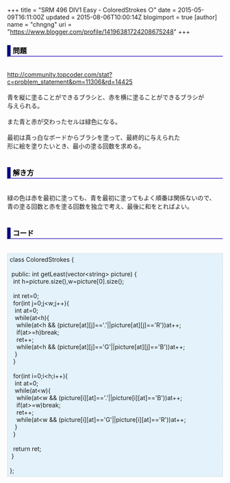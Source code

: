 +++
title = "SRM 496 DIV1 Easy - ColoredStrokes ○"
date = 2015-05-09T16:11:00Z
updated = 2015-08-06T10:00:14Z
blogimport = true 
[author]
	name = "chngng"
	uri = "https://www.blogger.com/profile/14196381724208675248"
+++

<div dir="ltr" style="text-align: left;" trbidi="on"><h3 style="border-bottom: 2px solid slateblue; border-left: 8px solid navy; color: black; padding: 0px 0px 1px 5px;">問題 </h3><br /><a href="http://community.topcoder.com/stat?c=problem_statement&amp;pm=11306&amp;rd=14425" target="_blank">http://community.topcoder.com/stat?c=problem_statement&amp;pm=11306&amp;rd=14425</a><br /><br />青を縦に塗ることができるブラシと、赤を横に塗ることができるブラシが<br />与えられる。<br /><br />また青と赤が交わったセルは緑色になる。<br /><br />最初は真っ白なボードからブラシを塗って、最終的に与えられた<br />形に絵を塗りたいとき、最小の塗る回数を求める。<br /><br /><h3 style="border-bottom: 2px solid slateblue; border-left: 8px solid navy; color: black; padding: 0px 0px 1px 5px;">解き方 </h3><br />緑の色は赤を最初に塗っても、青を最初に塗ってもよく順番は関係ないので、<br />青の塗る回数と赤を塗る回数を独立で考え、最後に和をとればよい。<br /><br /><h3 style="border-bottom: 2px solid slateblue; border-left: 8px solid navy; color: black; padding: 0px 0px 1px 5px;">コード </h3><br /><div style="background-color: #e3f2fb; border: 1px dotted #CCCCCC; padding: 5px;">class ColoredStrokes {<br /><br /><span class="Apple-tab-span" style="white-space: pre;"> </span>public: int getLeast(vector&lt;string&gt; picture) {<br /><span class="Apple-tab-span" style="white-space: pre;">  </span>int h=picture.size(),w=picture[0].size();<br /><br /><span class="Apple-tab-span" style="white-space: pre;">  </span>int ret=0;<br /><span class="Apple-tab-span" style="white-space: pre;">  </span>for(int j=0;j&lt;w;j++){<br /><span class="Apple-tab-span" style="white-space: pre;">   </span>int at=0;<br /><span class="Apple-tab-span" style="white-space: pre;">   </span>while(at&lt;h){<br /><span class="Apple-tab-span" style="white-space: pre;">    </span>while(at&lt;h &amp;&amp; (picture[at][j]=='.'||picture[at][j]=='R'))at++;<br /><span class="Apple-tab-span" style="white-space: pre;">    </span>if(at&gt;=h)break;<br /><span class="Apple-tab-span" style="white-space: pre;">    </span>ret++;<br /><span class="Apple-tab-span" style="white-space: pre;">    </span>while(at&lt;h &amp;&amp; (picture[at][j]=='G'||picture[at][j]=='B'))at++;<br /><span class="Apple-tab-span" style="white-space: pre;">   </span>}<br /><span class="Apple-tab-span" style="white-space: pre;">  </span>}<br /><br /><span class="Apple-tab-span" style="white-space: pre;">  </span>for(int i=0;i&lt;h;i++){<br /><span class="Apple-tab-span" style="white-space: pre;">   </span>int at=0;<br /><span class="Apple-tab-span" style="white-space: pre;">   </span>while(at&lt;w){<br /><span class="Apple-tab-span" style="white-space: pre;">    </span>while(at&lt;w &amp;&amp; (picture[i][at]=='.'||picture[i][at]=='B'))at++;<br /><span class="Apple-tab-span" style="white-space: pre;">    </span>if(at&gt;=w)break;<br /><span class="Apple-tab-span" style="white-space: pre;">    </span>ret++;<br /><span class="Apple-tab-span" style="white-space: pre;">    </span>while(at&lt;w &amp;&amp; (picture[i][at]=='G'||picture[i][at]=='R'))at++;<br /><span class="Apple-tab-span" style="white-space: pre;">   </span>}<br /><span class="Apple-tab-span" style="white-space: pre;">  </span>}<br /><br /><span class="Apple-tab-span" style="white-space: pre;">  </span>return ret;<br /><span class="Apple-tab-span" style="white-space: pre;"> </span>}<br /><br />};</div></div>
